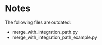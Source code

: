 # Notes
The following files are outdated:
* merge_with_integration_path.py
* merge_with_integration_path_example.py
